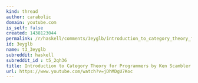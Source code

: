 ```yaml
---
kind: thread
author: carabolic
domain: youtube.com
is_self: false
created: 1438123044
permalink: /r/haskell/comments/3eyglb/introduction_to_category_theory_for_programmers/
id: 3eyglb
name: t3_3eyglb
subreddit: haskell
subreddit_id : t5_2qh36
title: Introduction to Category Theory for Programmers by Ken Scambler
url: https://www.youtube.com/watch?v=jDhMDgU7Koc
---
```



